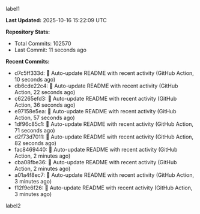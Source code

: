 
label1 
<!-- ACTIVITY_START -->
**Last Updated:** 2025-10-16 15:22:09 UTC

**Repository Stats:**
- Total Commits: 102570
- Last Commit: 11 seconds ago

**Recent Commits:**
- d7c5ff333d: 🤖 Auto-update README with recent activity (GitHub Action, 10 seconds ago)
- db6cde22c4: 🤖 Auto-update README with recent activity (GitHub Action, 22 seconds ago)
- c62265efd3: 🤖 Auto-update README with recent activity (GitHub Action, 36 seconds ago)
- e97158e5ea: 🤖 Auto-update README with recent activity (GitHub Action, 57 seconds ago)
- 1df96c85c1: 🤖 Auto-update README with recent activity (GitHub Action, 71 seconds ago)
- d2f73d7011: 🤖 Auto-update README with recent activity (GitHub Action, 82 seconds ago)
- fac8469440: 🤖 Auto-update README with recent activity (GitHub Action, 2 minutes ago)
- cba08fbe36: 🤖 Auto-update README with recent activity (GitHub Action, 2 minutes ago)
- a01a4f8ec7: 🤖 Auto-update README with recent activity (GitHub Action, 3 minutes ago)
- f12f9e6f26: 🤖 Auto-update README with recent activity (GitHub Action, 3 minutes ago)
<!-- ACTIVITY_END -->

label2
